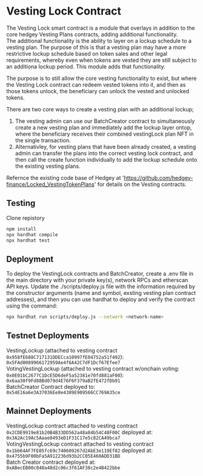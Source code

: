# Vesting Lock Contract

The Vesting Lock smart contract is a module that overlays in addition to the core hedgey Vesting Plans contracts, adding additional functionality.  
The additional functionality is the ability to layer on a lockup schedule to a vesting plan. The purpose of this is that a vesting plan may have a more restrictive lockup schedule based on token sales and other legal requirements, whereby even when tokens are vested they are still subject to an additiona lockup period. This module adds that functionality. 

The purpose is to still allow the core vesting functionality to exist, but where the Vesting Lock contract can redeem vested tokens into it, and then as those tokens unlock, the beneficiary can unlock the vested and unlocked tokens.  

There are two core ways to create a vesting plan with an additional lockup;   
1. The vesting admin can use our BatchCreator contract to simultaneously create a new vesting plan and immediately add the lockup layer ontop, where the beneficiary receives their combined vestingLock plan NFT in the single transaction.  
2. Alternativley, for vesting plans that have been already created, a vesting admin can transfer the plans into the correct vesting lock contract, and then call the create function individually to add the lockup schedule onto the existing vesting plans. 


Refernce the existing code base of Hedgey at 'https://github.com/hedgey-finance/Locked_VestingTokenPlans' for details on the Vesting contracts. 

## Testing

Clone repistory

``` bash
npm install
npx hardhat compile
npx hardhat test
```

## Deployment
To deploy the VestingLock contracts and BatchCreator, create a .env file in the main directory with your private key(s), network RPCs and etherscan API keys. Update the ./scripts/deploy.js file with the information required by the constructor arguments (name and symbol, exsting vesting plan contract addresses), and then you can use hardhat to deploy and verify the contract using the command: 

``` bash
npx hardhat run scripts/deploy.js --network <network-name>
```

## Testnet Deployments

VestingLockup (attached to vesting contract `0x958fE688C717131DDECca10997fE04752a51f492`): `0x5FAd0089966172959Ae4f6A42C7dF1Dcf67Efee7`    
VotingVestingLockup (attached to vesting contract w/onchain voting: `0x0E01bC2677C1DcE5D6deF5a52381e70fd881aF00`): `0x6aa30f9Fd88Bd079d4E76F6F379aB2fE472fDb91`     
BatchCreator Contract deployed to: `0x54E16a6e3A37036Ee8e4389E909566CC769A35ce`   


## Mainnet Deployments

VestingLockup contract attached to vesting contract `0x2CDE9919e81b20B4B33DD562a48a84b54C48F00C` deployed at: `0x3A2Ac19Ac5Aaae8493eD1F31C17e5c82CA49bca7`      
VotingVestingLockup contract attached to vesting contract `0x1bb64AF7FE05fc69c740609267d2AbE3e119Ef82` deployed at: `0x4755b9F00bFa5A912236d93b2CC05E460ADD31BD`   
Batch Creator contract deployed at: `0xABecEB00c040a40d2c06c3f61AF38c2e4B422bbe`